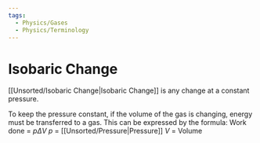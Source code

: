 ```yaml
---
tags:
  - Physics/Gases
  - Physics/Terminology
---
```

# Isobaric Change
[[Unsorted/Isobaric Change|Isobaric Change]] is any change at a constant pressure.

To keep the pressure constant, if the volume of the gas is changing, energy must be transferred to a gas. This can be expressed by the formula:
Work done = $p\Delta V$
$p$ = [[Unsorted/Pressure|Pressure]]
$V$ = Volume